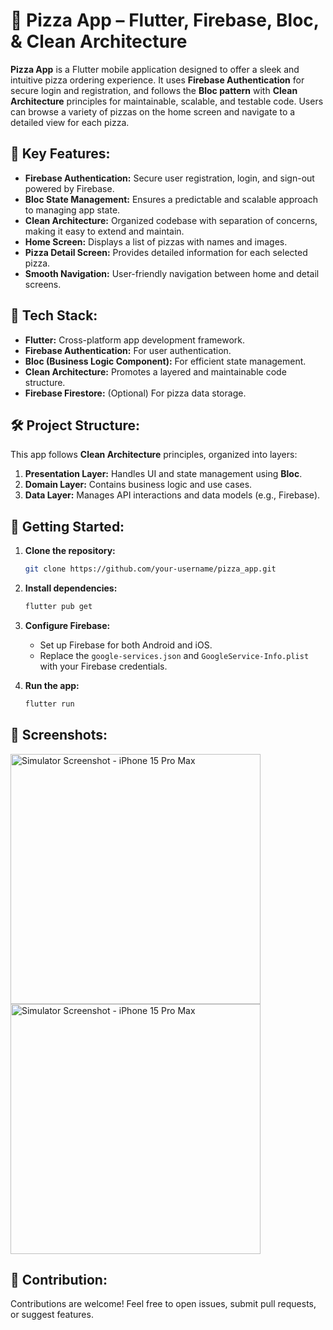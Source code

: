 # 🍕 Pizza App – Flutter, Firebase, Bloc, & Clean Architecture

**Pizza App** is a Flutter mobile application designed to offer a sleek and intuitive pizza ordering experience. It uses **Firebase Authentication** for secure login and registration, and follows the **Bloc pattern** with **Clean Architecture** principles for maintainable, scalable, and testable code. Users can browse a variety of pizzas on the home screen and navigate to a detailed view for each pizza.

## 🌟 Key Features:
- **Firebase Authentication:** Secure user registration, login, and sign-out powered by Firebase.
- **Bloc State Management:** Ensures a predictable and scalable approach to managing app state.
- **Clean Architecture:** Organized codebase with separation of concerns, making it easy to extend and maintain.
- **Home Screen:** Displays a list of pizzas with names and images.
- **Pizza Detail Screen:** Provides detailed information for each selected pizza.
- **Smooth Navigation:** User-friendly navigation between home and detail screens.

## 🔧 Tech Stack:
- **Flutter:** Cross-platform app development framework.
- **Firebase Authentication:** For user authentication.
- **Bloc (Business Logic Component):** For efficient state management.
- **Clean Architecture:** Promotes a layered and maintainable code structure.
- **Firebase Firestore:** (Optional) For pizza data storage.

## 🛠 Project Structure:
This app follows **Clean Architecture** principles, organized into layers:
1. **Presentation Layer:** Handles UI and state management using **Bloc**.
2. **Domain Layer:** Contains business logic and use cases.
3. **Data Layer:** Manages API interactions and data models (e.g., Firebase).

## 🚀 Getting Started:
1. **Clone the repository:**
   ```bash
   git clone https://github.com/your-username/pizza_app.git
   ```
2. **Install dependencies:**
   ```bash
   flutter pub get
   ```
3. **Configure Firebase:**
   - Set up Firebase for both Android and iOS.
   - Replace the `google-services.json` and `GoogleService-Info.plist` with your Firebase credentials.

4. **Run the app:**
   ```bash
   flutter run
   ```

## 📱 Screenshots:

<img src="https://github.com/user-attachments/assets/9ef5dad4-0710-4518-b145-7c203b334cc9" alt="Simulator Screenshot - iPhone 15 Pro Max" width="400" />

<img src="https://github.com/user-attachments/assets/9127c073-2490-4d2e-9e18-8945cafb8c94" alt="Simulator Screenshot - iPhone 15 Pro Max" width="400" />

## 🤝 Contribution:
Contributions are welcome! Feel free to open issues, submit pull requests, or suggest features.

